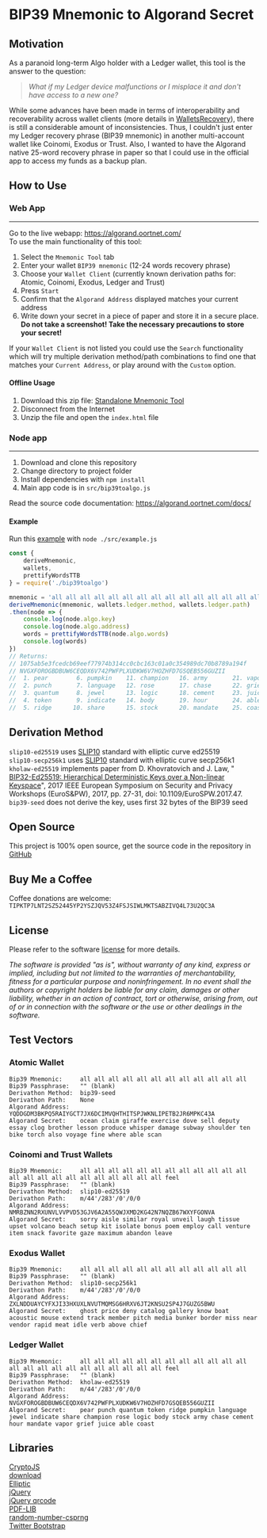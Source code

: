 # BIP39 Mnemonic to Algorand Secret
## Motivation
As a paranoid long-term Algo holder with a Ledger wallet, this tool is the answer to the question: 
> *What if my Ledger device malfunctions or I misplace it and don't have access to a new one?*

While some advances have been made in terms of interoperability and recoverability across wallet clients (more details in [WalletsRecovery](https://walletsrecovery.org/)), there is still a considerable amount of inconsistencies. Thus, I couldn't just enter my Ledger recovery phrase (BIP39 mnemonic) in another multi-account wallet like Coinomi, Exodus or Trust. Also, I wanted to have the Algorand native 25-word recovery phrase in paper so that I could use in the official app to access my funds as a backup plan.

## How to Use
### Web App
---
Go to the live webapp: <https://algorand.oortnet.com/>  
To use the main functionality of this tool:

1. Select the `Mnemonic Tool` tab
2. Enter your wallet `BIP39 mnemonic` (12-24 words recovery phrase)
3. Choose your `Wallet Client` (currently known derivation paths for: Atomic, Coinomi, Exodus, Ledger and Trust)
4. Press `Start`
5. Confirm that the `Algorand Address` displayed matches your current address
6. Write down your secret in a piece of paper and store it in a secure place. **Do not take a screenshot! Take the necessary precautions to store your secret!**

If your `Wallet Client` is not listed you could use the `Search` functionality which will try multiple derivation method/path combinations to find one that matches your `Current Address`, or play around with the `Custom` option.

#### Offline Usage
1. Download this zip file: [Standalone Mnemonic Tool](bip39toalgo-webapp.zip)
2. Disconnect from the Internet
3. Unzip the file and open the `index.html` file

### Node app
---
1. Download and clone this repository
2. Change directory to project folder
3. Install dependencies with `npm install`
4. Main app code is in `src/bip39toalgo.js`

Read the source code documentation: <https://algorand.oortnet.com/docs/>

#### Example
Run this [example](src/example.js) with `node ./src/example.js`
```javascript
const {
    deriveMnemonic,
    wallets,
    prettifyWordsTTB
} = require('./bip39toalgo')

mnemonic = 'all all all all all all all all all all all all all all all all all all all all all all all feel'
deriveMnemonic(mnemonic, wallets.ledger.method, wallets.ledger.path)
.then(node => {
    console.log(node.algo.key)
    console.log(node.algo.address)
    words = prettifyWordsTTB(node.algo.words)
    console.log(words)
})
// Returns:
// 1075ab5e3fcedcb69eef77974b314cc0cbc163c01a0c354989dc70b8789a194f
// NVGXFOROGBDBUW6CEQDX6V742PWFPLXUDKW6V7HOZHFD7GSQEB556GUZII
//  1. pear        6. pumpkin    11. champion   16. army       21. vapor      
//  2. punch       7. language   12. rose       17. chase      22. grief      
//  3. quantum     8. jewel      13. logic      18. cement     23. juice      
//  4. token       9. indicate   14. body       19. hour       24. able       
//  5. ridge      10. share      15. stock      20. mandate    25. coast
```


## Derivation Method
`slip10-ed25519` uses [SLIP10](https://github.com/satoshilabs/slips/blob/master/slip-0010.md) standard with elliptic curve ed25519  
`slip10-secp256k1` uses [SLIP10](https://github.com/satoshilabs/slips/blob/master/slip-0010.md) standard with elliptic curve secp256k1  
`kholaw-ed25519` implements paper from D. Khovratovich and J. Law, " [BIP32-Ed25519: Hierarchical Deterministic Keys over a Non-linear Keyspace](https://ieeexplore.ieee.org/abstract/document/7966967)", 2017 IEEE European Symposium on Security and Privacy Workshops (EuroS&PW), 2017, pp. 27-31, doi: 10.1109/EuroSPW.2017.47.  
`bip39-seed` does not derive the key, uses first 32 bytes of the BIP39 seed 

## Open Source
This project is 100% open source, get the source code in the repository in [GitHub](https://github.com/abmera/bip39toalgo)

## Buy Me a Coffee
Coffee donations are welcome: `TIPKTP7LNT2SZ52445YP2YSZJQV53Z4FSJSIWLMKTSABZIVQ4L73U2QC3A`

## License
Please refer to the software [license](https://github.com/abmera/bip39toalgo/blob/main/LICENSE) for more details.

*The software is provided "as is", without warranty of any kind, express or implied, including but not limited to the warranties of merchantability, fitness for a particular purpose and noninfringement. In no event shall the authors or copyright holders be liable for any claim, damages or other liability, whether in an action of contract, tort or otherwise, arising from, out of or in connection with the software or the use or other dealings in the software.*

## Test Vectors
### Atomic Wallet
```
Bip39 Mnemonic: 	all all all all all all all all all all all all
Bip39 Passphrase: 	"" (blank)
Derivathon Method: 	bip39-seed
Derivathon Path: 	None
Algorand Address: 	YQDDGDM3BKPQ5RAIYGCT7JX6DCIMVQHTHITSPJWKNLIPETB2JR6MPKC43A
Algorand Secret: 	ocean claim giraffe exercise dove sell deputy essay clog brother lesson produce whisper damage subway shoulder ten bike torch also voyage fine where able scan
```

### Coinomi and Trust Wallets
```
Bip39 Mnemonic: 	all all all all all all all all all all all all all all all all all all all all all all all feel
Bip39 Passphrase: 	"" (blank)
Derivathon Method: 	slip10-ed25519
Derivathon Path: 	m/44'/283'/0'/0/0
Algorand Address: 	NMRBZNN2RXUNVLVVPVD53GJV6A2A55QWJXMD2KG42N7NQZB67WXYFGONVA
Algorand Secret: 	sorry aisle similar royal unveil laugh tissue upset volcano beach setup kit isolate bonus poem employ call venture item snack favorite gaze maximum abandon leave 
```

### Exodus Wallet
```
Bip39 Mnemonic: 	all all all all all all all all all all all all
Bip39 Passphrase: 	"" (blank)
Derivathon Method: 	slip10-secp256k1
Derivathon Path: 	m/44'/283'/0'/0/0
Algorand Address: 	ZXLNDDUAYCYFXJI33HXUXLNVUTMQMSG6HRXV6JT2KNSU2SP4J7GUZG5BWU
Algorand Secret: 	ghost price deny catalog gallery know boat acoustic mouse extend track member pitch media bunker border miss near vendor rapid meat idle verb above chief 
```

### Ledger Wallet
```
Bip39 Mnemonic: 	all all all all all all all all all all all all all all all all all all all all all all all feel
Bip39 Passphrase: 	"" (blank)
Derivathon Method: 	kholaw-ed25519
Derivathon Path: 	m/44'/283'/0'/0/0
Algorand Address: 	NVGXFOROGBDBUW6CEQDX6V742PWFPLXUDKW6V7HOZHFD7GSQEB556GUZII
Algorand Secret: 	pear punch quantum token ridge pumpkin language jewel indicate share champion rose logic body stock army chase cement hour mandate vapor grief juice able coast
```

## Libraries
[CryptoJS](https://github.com/brix/crypto-js)  
[download](http://danml.com/download.html)  
[Elliptic](https://github.com/indutny/elliptic)  
[jQuery](https://jquery.com/)  
[jQuery qrcode](https://www.jqueryscript.net/other/Canvas-Table-QR-Code-Generator.html)  
[PDF-LIB](https://pdf-lib.js.org/)  
[random-number-csprng](https://github.com/joepie91/node-random-number-csprng)  
[Twitter Bootstrap](https://getbootstrap.com/)  